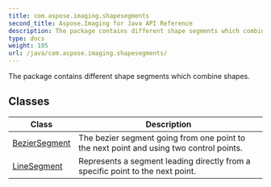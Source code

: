 ```yaml
---
title: com.aspose.imaging.shapesegments
second_title: Aspose.Imaging for Java API Reference
description: The package contains different shape segments which combine shapes.
type: docs
weight: 105
url: /java/com.aspose.imaging.shapesegments/
---
```


The package contains different shape segments which combine shapes.


## Classes

| Class | Description |
| --- | --- |
| [BezierSegment](../com.aspose.imaging.shapesegments/beziersegment) | The bezier segment going from one point to the next point and using two control points. |
| [LineSegment](../com.aspose.imaging.shapesegments/linesegment) | Represents a segment leading directly from a specific point to the next point. |
